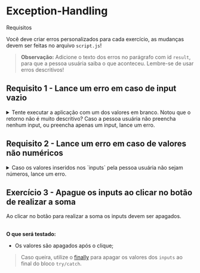 # Exception-Handling

 Requisitos

Você deve criar erros personalizados para cada exercício, as mudanças devem ser feitas no arquivo `script.js`!

> **Observação:** Adicione o texto dos erros no parágrafo com id `result`, para que a pessoa usuária saiba o que aconteceu. Lembre-se de usar erros descritivos!

## Requisito 1 - Lance um erro em caso de input vazio

<details>

<summary> Tente executar a aplicação com um dos valores em branco. Notou que o retorno não é muito descritivo? Caso a pessoa usuária não preencha nenhum input, ou preencha apenas um input, lance um erro.</summary><br/>

**O que será testado:**

- Se um erro é lançado quando os dois campos estão em branco;
- Se um erro é lançado quando só um campo está preenchido;
- Se a mensagem de erro para os dois casos é `Preencha os campos para realizar a soma`;

> **De olho na dica 👀:** Utilize o `throw new Error` e o bloco `try/catch`.

</details>

## Requisito 2 - Lance um erro em caso de valores não numéricos

<details>

<summary> Caso os valores inseridos nos `inputs` pela pessoa usuária não sejam números, lance um erro.</summary><br/>

**O que será testado:**

- Se um erro é lançado quando os dois campos não são preenchidos com valores numéricos;
- Se a mensagem de erro é `Informe dois números para realizar a soma`;
- Não retorna erro quando os dois campos estão com valores numéricos.

> **De olho na dica 👀:** Você pode fazer essa verificação utilizando um combo da função [Number(value)](https://developer.mozilla.org/en-US/docs/Web/JavaScript/Reference/Global_Objects/Number/Number), que retorna o número convertido para string ou `NaN` caso não consiga fazer a conversão. Em conjunto com a função [Number.isNaN()](https://developer.mozilla.org/pt-BR/docs/Web/JavaScript/Reference/Global_Objects/Number/isNaN), que você pode utilizar para verificar se a conversão feita pela função `Number(value)` foi bem sucedida.

> **De olho na dica 👀:** Lembre-se de que, em JavaScript, para separar a parte inteira da decimal de um número, você deve utilizar o `.`. Exemplo: **1.5**, com ponto, ao invés de **1,5**, com vírgula.

</details>

## Exercício 3 - Apague os inputs ao clicar no botão de realizar a soma

<summary> Ao clicar no botão para realizar a soma os inputs devem ser apagados.</summary><br/>

**O que será testado:**

- Os valores são apagados após o clique;

> Caso queira, utilize o [finally](https://developer.mozilla.org/pt-BR/docs/Web/JavaScript/Reference/Statements/try...catch#the_finally_clause) para apagar os valores dos `inputs` ao final do bloco `try/catch`.

</details>